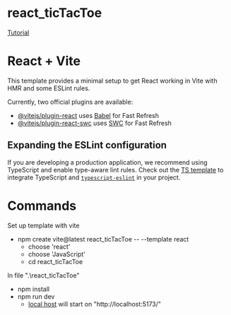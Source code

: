 # react_ticTacToe
[Tutorial](https://react.dev/learn/tutorial-tic-tac-toe)

# React + Vite

This template provides a minimal setup to get React working in Vite with HMR and some ESLint rules.

Currently, two official plugins are available:

- [@vitejs/plugin-react](https://github.com/vitejs/vite-plugin-react/blob/main/packages/plugin-react/README.md) uses [Babel](https://babeljs.io/) for Fast Refresh
- [@vitejs/plugin-react-swc](https://github.com/vitejs/vite-plugin-react-swc) uses [SWC](https://swc.rs/) for Fast Refresh

## Expanding the ESLint configuration

If you are developing a production application, we recommend using TypeScript and enable type-aware lint rules. Check out the [TS template](https://github.com/vitejs/vite/tree/main/packages/create-vite/template-react-ts) to integrate TypeScript and [`typescript-eslint`](https://typescript-eslint.io) in your project.

# Commands

Set up template with vite
* npm create vite@latest react_ticTacToe -- --template react
    * choose 'react'
    * choose 'JavaScript'
    * cd react_ticTacToe


In file ".\react_ticTacToe"

* npm install
* npm run dev
    * [local host](http://localhost:5173/) will start on "http://localhost:5173/"